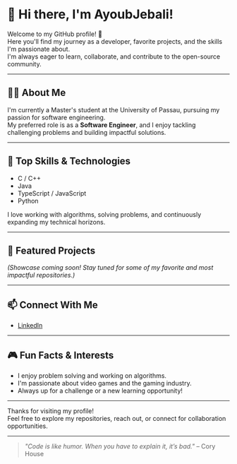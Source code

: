 # 👋 Hi there, I'm AyoubJebali!

Welcome to my GitHub profile! 🚀  
Here you'll find my journey as a developer, favorite projects, and the skills I'm passionate about.  
I'm always eager to learn, collaborate, and contribute to the open-source community.

---

## 🧑‍🎓 About Me

I'm currently a Master's student at the University of Passau, pursuing my passion for software engineering.  
My preferred role is as a **Software Engineer**, and I enjoy tackling challenging problems and building impactful solutions.

---

## 🚀 Top Skills & Technologies

- C / C++
- Java
- TypeScript / JavaScript
- Python

I love working with algorithms, solving problems, and continuously expanding my technical horizons.

---

## 🌟 Featured Projects

*(Showcase coming soon! Stay tuned for some of my favorite and most impactful repositories.)*

---

## 📫 Connect With Me

- [LinkedIn](https://www.linkedin.com/in/ayoub-jebali-94702823b/)

---

## 🎮 Fun Facts & Interests

- I enjoy problem solving and working on algorithms.
- I'm passionate about video games and the gaming industry.
- Always up for a challenge or a new learning opportunity!

---

Thanks for visiting my profile!  
Feel free to explore my repositories, reach out, or connect for collaboration opportunities.

---

> *"Code is like humor. When you have to explain it, it’s bad."* – Cory House
